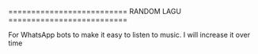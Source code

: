 ==========================   RANDOM LAGU   ==========================

For WhatsApp bots to make it easy to listen to music. 
I will increase it over time 
